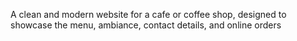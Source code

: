 A clean and modern website for a cafe or coffee shop, designed to showcase the menu, ambiance, contact details, and online orders 
